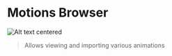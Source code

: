 # Motions Browser

![Alt text centered](blender-images/panels/side-panel-motions-browser.png)

> Allows viewing and importing various animations
